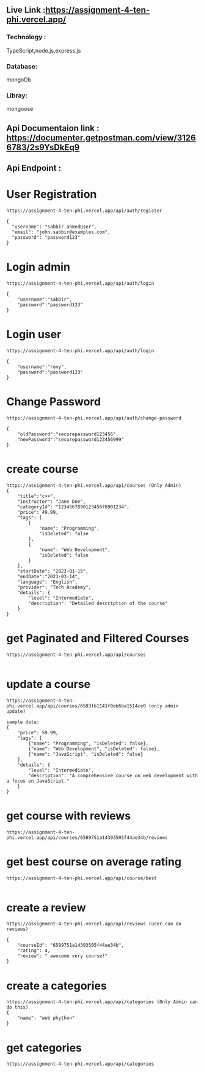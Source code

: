 ## Live Link :https://assignment-4-ten-phi.vercel.app/

### Technology :

TypeScript,node.js,express.js

### Database:

mongoDb

### Libray:

mongoose

## Api Documentaion link : https://documenter.getpostman.com/view/31266783/2s9YsDkEq9

## Api Endpoint :

# User Registration

```
https://assignment-4-ten-phi.vercel.app/api/auth/register

{
  "username": "sabbir ahmedUser",
  "email": "john.sabbir@examples.com",
  "password": "password123"
}

```

# Login admin

```
https://assignment-4-ten-phi.vercel.app/api/auth/login

{
    "username":"sabbir",
    "password":"password123"
}

```

# Login user

```
https://assignment-4-ten-phi.vercel.app/api/auth/login

{
    "username":"rony",
    "password":"password123"
}

```

# Change Password

```
https://assignment-4-ten-phi.vercel.app/api/auth/change-password

{
    "oldPassword":"securepassword123456",
    "newPassword":"securepassword123456999"
}

```

# create course

```
https://assignment-4-ten-phi.vercel.app/api/courses (Only Admin)
{
    "title":"c++",
    "instructor": "Jane Doe",
    "categoryId": "123456789012345678901234",
    "price": 49.99,
    "tags": [
        {
            "name": "Programming",
            "isDeleted": false
        },
        {
            "name": "Web Development",
            "isDeleted": false
        }
    ],
    "startDate": "2023-01-15",
    "endDate":"2023-03-14",
    "language": "English",
    "provider": "Tech Academy",
    "details": {
        "level": "Intermediate",
        "description": "Detailed description of the course"
    }
}
```

# get Paginated and Filtered Courses

```
https://assignment-4-ten-phi.vercel.app/api/courses


```

# update a course

```
https://assignment-4-ten-phi.vercel.app/api/courses/6583fb1141f0eb6ba1514ce0 (only admin update)

sample data:
{
    "price": 59.99,
    "tags": [
        {"name": "Programming", "isDeleted": false},
        {"name": "Web Development", "isDeleted": false},
        {"name": "JavaScript", "isDeleted": false}
    ],
    "details": {
        "level": "Intermediate",
        "description": "A comprehensive course on web development with a focus on JavaScript."
    }
}

```

# get course with reviews

```
https://assignment-4-ten-phi.vercel.app/api/courses/6589751a14393505f44ae34b/reviews

```

# get best course on average rating

```
https://assignment-4-ten-phi.vercel.app/api/course/best


```

# create a review

```
https://assignment-4-ten-phi.vercel.app/api/reviews (user can do reviews)

{
    "courseId": "6589751a14393505f44ae34b",
    "rating": 4,
    "review": " awesome very course!"
}

```

# create a categories

```
https://assignment-4-ten-phi.vercel.app/api/categories (Only Admin can do this)
{
    "name": "web phython"
}

```

# get categories

```
https://assignment-4-ten-phi.vercel.app/api/categories

```
